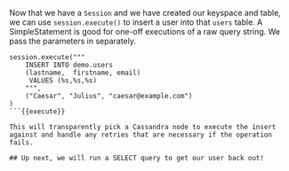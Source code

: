Now that we have a `Session` and we have created our keyspace and table, we can use `session.execute()` to insert a user into that `users` table. A SimpleStatement is good for one-off executions of a raw query string. We pass the parameters in separately.

```
session.execute("""
    INSERT INTO demo.users
    (lastname,  firstname, email)
     VALUES (%s,%s,%s)
    """,
    ("Caesar", "Julius", "caesar@example.com")
)
```{{execute}}

This will transparently pick a Cassandra node to execute the insert against and handle any retries that are necessary if the operation fails.

## Up next, we will run a SELECT query to get our user back out!
